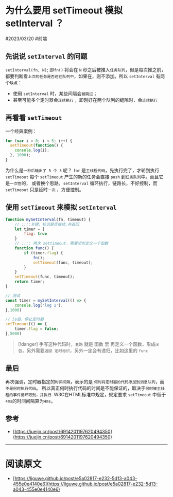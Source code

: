 
# 为什么要用 setTimeout 模拟 setInterval ？
#2023/03/20 #前端 

## 先说说 `setInterval`  的问题
`setInterval(fn, N)`;  即`fn()` 将会在 `N` 秒之后被推入`任务队列`，但是每次推之前，都要判断看`上次的任务是否还在队列中`，如果在，则不添加。所以 `setInterval` 有两个`缺点`：

- 使用 `setInterval` 时，某些间隔会`被跳过`；
- 甚至可能多个定时器会`连续执行` ，即刚好在两个队列的缝隙时，会`连续执行`

## 再看看 `setTimeout`
一个经典案例：
```javascript
for (var i = 0; i < 5; i++) {
  setTimeout(function() {
    console.log(i);
  }, 1000);
}
```
为什么是`一秒后输出了 5 个 5` 呢？ `for` 是`主线程代码`，先执行完了，才轮到执行 `setTimeout`
每个 `setTimeout` 产生的新的任务会直接 `push` 到`任务队列`中。而且它是`一次性`的，
或者换个思路，`setInterval` 循环执行，链路长，不好控制，而 `setTimeout` 只是延时`一次` ，方便控制。


## 使用 `setTimeout`  来模拟  `setInterval`
```javascript
function mySetInterval(fn, timeout) {
    // ::::关键，标识是否继续,并返回
    let timer = {
        flag: true
    }
    // :::: 两次 settimeout，需要闭包定义一个函数
    function func() {
        if (timer.flag) {
            fn();
            setTimeout(func, timeout);
        }
    }
    setTimeout(func, timeout);
    return timer;
}

// 测试
const timer = mySetInterval(() => {
    console.log('log 1');
},1000)

// 5s后，停止定时器
setTimeout(() => {
    timer.flag = false;
},5000)

```

> [!danger]
 手写这种代码时，`套路` 就是 函数 里 再定义一个函数，形成`闭包`，另外需要`返回 定时标识`，另外一定会有递归，比如这里的 `func` 


## 最后
再次强调，定时器指定的`时间间隔`，表示的是 `何时将定时器的代码添加到消息队列`，而`不是何时执行代码`。 所以真正何时执行代码的时间是不能保证的，取决于`何时被主线程的事件循环取到，并执行`.
W3C在HTML标准中规定，规定要求 `setTimeout` 中低于`4ms`的时间间隔算为`4ms`。

## 参考

- [https://juejin.cn/post/6914201197620494350](https://juejin.cn/post/6914201197620494350)

---


# 阅读原文

- [https://liguwe.github.io/post/e5a02817-e232-5d13-a043-455e0e4140e6](https://liguwe.github.io/post/e5a02817-e232-5d13-a043-455e0e4140e6)
